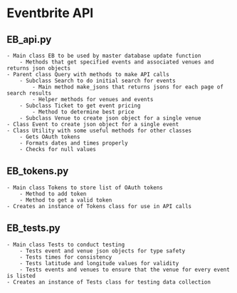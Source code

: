 # Eventbrite API


## EB_api.py
	- Main class EB to be used by master database update function
		- Methods that get specified events and associated venues and returns json objects
	- Parent class Query with methods to make API calls
		- Subclass Search to do initial search for events
			- Main method make_jsons that returns jsons for each page of search results
			- Helper methods for venues and events
		- Subclass Ticket to get event pricing
			- Method to determine best price
		- Subclass Venue to create json object for a single venue
	- Class Event to create json object for a single event
	- Class Utility with some useful methods for other classes
		- Gets OAuth tokens
		- Formats dates and times properly
		- Checks for null values


## EB_tokens.py
	- Main class Tokens to store list of OAuth tokens
		- Method to add token
		- Method to get a valid token
	- Creates an instance of Tokens class for use in API calls

## EB_tests.py
	- Main class Tests to conduct testing
		- Tests event and venue json objects for type safety
		- Tests times for consistency
		- Tests latitude and longitude values for validity
		- Tests events and venues to ensure that the venue for every event is listed
	- Creates an instance of Tests class for testing data collection
		
	


